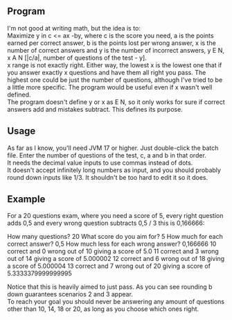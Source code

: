 ## Program

I'm not good at writing math, but the idea is to:  
Maximize y in c <= ax -by, where c is the score you need, a is the points earned per correct answer, b is the points lost per wrong answer, x is the number of correct answers and y is the number of incorrect answers, y E N, x A N [|c/a|, number of questions of the test - y].  
x range is not exactly right. Either way, the lowest x is the lowest one that if you answer exactly x questions and have them all right you pass. The highest one could be just the number of questions, although I've tried to be a little more specific. The program would be useful even if x wasn't well defined.  
The program doesn't define y or x as E N, so it only works for sure if correct answers add and mistakes subtract. This defines its purpose.

## Usage

As far as I know, you'll need JVM 17 or higher. Just double-click the batch file. Enter the number of questions of the test, c, a and b in that order.  
It needs the decimal value inputs to use commas instead of dots.  
It doesn't accept infinitely long numbers as input, and you should probably round down inputs like 1/3. It shouldn't be too hard to edit it so it does.

## Example

For a 20 questions exam, where you need a score of 5, every right question adds 0,5 and every wrong question subtracts 0,5 / 3 this is 0,166666:

  How many questions?
  20
  What score do you aim for?
  5
  How much for each correct answer?
  0,5
  How much less for each wrong answer?
  0,166666
  10 correct and 0 wrong out of 10 giving a score of 5.0
  11 correct and 3 wrong out of 14 giving a score of 5.000002
  12 correct and 6 wrong out of 18 giving a score of 5.000004
  13 correct and 7 wrong out of 20 giving a score of 5.3333379999999995
  
Notice that this is heavily aimed to just pass. As you can see rounding b down guarantees scenarios 2 and 3 appear.  
To reach your goal you should never be answering any amount of questions other than 10, 14, 18 or 20, as long as you choose which ones right.

